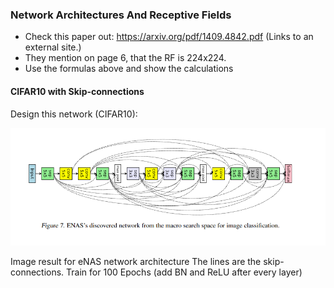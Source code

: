 ### Network Architectures And Receptive Fields

* Check this paper out: https://arxiv.org/pdf/1409.4842.pdf (Links to an external site.)
* They mention on page 6, that the RF is 224x224. 
* Use the formulas above and show the calculations

#### CIFAR10 with Skip-connections
Design this network (CIFAR10):

![Network with skipConnections](assets/skipConnection.png)

Image result for eNAS network architecture
The lines are the skip-connections. 
Train for 100 Epochs (add BN and ReLU after every layer)
